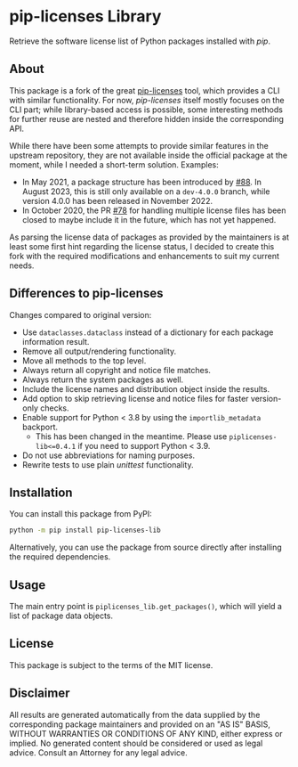 # pip-licenses Library

Retrieve the software license list of Python packages installed with *pip*.

## About

This package is a fork of the great [pip-licenses](https://github.com/raimon49/pip-licenses) tool, which provides a CLI with similar functionality.
For now, *pip-licenses* itself mostly focuses on the CLI part; while library-based access is possible, some interesting methods for further reuse
are nested and therefore hidden inside the corresponding API.

While there have been some attempts to provide similar features in the upstream repository, they are not available inside the official package at
the moment, while I needed a short-term solution. Examples:

* In May 2021, a package structure has been introduced by [#88](https://github.com/raimon49/pip-licenses/pull/88). In August 2023, this is still only available on a `dev-4.0.0` branch, while 
  version 4.0.0 has been released in November 2022.
* In October 2020, the PR [#78](https://github.com/raimon49/pip-licenses/pull/78) for handling multiple license files has been closed to maybe
  include it in the future, which has not yet happened.

As parsing the license data of packages as provided by the maintainers is at least some first hint regarding the license status, I decided to
create this fork with the required modifications and enhancements to suit my current needs.

## Differences to pip-licenses

Changes compared to original version:

  * Use `dataclasses.dataclass` instead of a dictionary for each package information result.
  * Remove all output/rendering functionality.
  * Move all methods to the top level.
  * Always return all copyright and notice file matches.
  * Always return the system packages as well.
  * Include the license names and distribution object inside the results.
  * Add option to skip retrieving license and notice files for faster version-only checks.
  * Enable support for Python < 3.8 by using the `importlib_metadata` backport.
    * This has been changed in the meantime. Please use `piplicenses-lib<=0.4.1` if you need to support Python < 3.9. 
  * Do not use abbreviations for naming purposes.
  * Rewrite tests to use plain *unittest* functionality.

## Installation

You can install this package from PyPI:

```bash
python -m pip install pip-licenses-lib
```

Alternatively, you can use the package from source directly after installing the required dependencies.

## Usage

The main entry point is `piplicenses_lib.get_packages()`, which will yield a list of package data objects.

## License

This package is subject to the terms of the MIT license.

## Disclaimer

All results are generated automatically from the data supplied by the corresponding package maintainers and provided on an "AS IS" BASIS,
WITHOUT WARRANTIES OR CONDITIONS OF ANY KIND, either express or implied. No generated content should be considered or used as legal advice.
Consult an Attorney for any legal advice.
